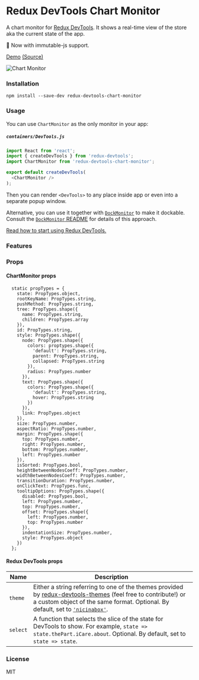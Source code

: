 Redux DevTools Chart Monitor
=========================

A chart monitor for [Redux DevTools](https://github.com/gaearon/redux-devtools).
It shows a real-time view of the store aka the current state of the app.

:rocket: Now with immutable-js support.

[Demo](http://romseguy.github.io/redux-store-visualizer/) [(Source)](https://github.com/romseguy/redux-store-visualizer)

![Chart Monitor](https://camo.githubusercontent.com/19aebaeba929e97f97225115c49dc994299cb76e/687474703a2f2f692e696d6775722e636f6d2f4d53677655366c2e676966)

### Installation

```
npm install --save-dev redux-devtools-chart-monitor
```

### Usage

You can use `ChartMonitor` as the only monitor in your app:

##### `containers/DevTools.js`

```js
import React from 'react';
import { createDevTools } from 'redux-devtools';
import ChartMonitor from 'redux-devtools-chart-monitor';

export default createDevTools(
  <ChartMonitor />
);
```

Then you can render `<DevTools>` to any place inside app or even into a separate popup window.

Alternative, you can use it together with [`DockMonitor`](https://github.com/gaearon/redux-devtools-dock-monitor) to make it dockable.
Consult the [`DockMonitor` README](https://github.com/gaearon/redux-devtools-dock-monitor) for details of this approach.

[Read how to start using Redux DevTools.](https://github.com/gaearon/redux-devtools)

### Features

### Props

#### ChartMonitor props

```
  static propTypes = {
    state: PropTypes.object,
    rootKeyName: PropTypes.string,
    pushMethod: PropTypes.string,
    tree: PropTypes.shape({
      name: PropTypes.string,
      children: PropTypes.array
    }),
    id: PropTypes.string,
    style: PropTypes.shape({
      node: PropTypes.shape({
        colors: proptypes.shape({
          'default': PropTypes.string,
          parent: PropTypes.string,
          collapsed: PropTypes.string
        }),
        radius: PropTypes.number
      }),
      text: PropTypes.shape({
        colors: PropTypes.shape({
          'default': PropTypes.string,
          hover: PropTypes.string
        })
      }),
      link: PropTypes.object
    }),
    size: PropTypes.number,
    aspectRatio: PropTypes.number,
    margin: PropTypes.shape({
      top: PropTypes.number,
      right: PropTypes.number,
      bottom: PropTypes.number,
      left: PropTypes.number
    }),
    isSorted: PropTypes.bool,
    heightBetweenNodesCoeff: PropTypes.number,
    widthBetweenNodesCoeff: PropTypes.number,
    transitionDuration: PropTypes.number,
    onClickText: PropTypes.func,
    tooltipOptions: PropTypes.shape({
      disabled: PropTypes.bool,
      left: PropTypes.number,
      top: PropTypes.number,
      offset: PropTypes.shape({
        left: PropTypes.number,
        top: PropTypes.number
      }),
      indentationSize: PropTypes.number,
      style: PropTypes.object
    })
  };
```

#### Redux DevTools props

Name                  | Description
-------------         | -------------
`theme`               | Either a string referring to one of the themes provided by [redux-devtools-themes](https://github.com/gaearon/redux-devtools-themes) (feel free to contribute!) or a custom object of the same format. Optional. By default, set to [`'nicinabox'`](https://github.com/gaearon/redux-devtools-themes/blob/master/src/nicinabox.js).
`select`              | A function that selects the slice of the state for DevTools to show. For example, `state => state.thePart.iCare.about`. Optional. By default, set to `state => state`.

### License

MIT
